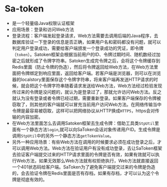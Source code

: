 # Sa-token
- 是一个轻量级Java权限认证框架
- 应用场景：登录和访问Web方法
- 登录流程：客户端发起登录请求，Web方法需要去调用后端的Java程序，去数据库验证一下登录的信息是否正确，如果用户名和密码都没有问题，就可以判定用户登录成功，需要给客户端颁发一个登录成功的凭证，即令牌（`token`）。Satoken框架会根据当前用户的ID、令牌过期时间、随机数经过加密之后就形成了令牌字符串。Satoken生成完令牌之后，会将这个令牌缓存到Redis里面（防止令牌的伪造），然后将令牌返回给Web方法，在Web方法里面把令牌绑定到响应里面，返回给客户端。若客户端是浏览器，则可以在浏览器的localstory里面保存这个令牌字符串，将来客户端再发送HTTP请求的时候，就会把这个令牌字符串随着请求发送给Web方法，Web方法经过检验发现传过来的令牌是没问题的，就认为是登录过了，那就允许访问Web方法。反之就认为没有登录或者令牌已经过期，需要重新登录。如果客户端保存的令牌被窃取了，则其他的客户端就可以冒充当前用户访问Web方法。在网络传输当中令牌是最容易被窃取，这样可以把网络协议从HTTP换成`HTTPS`，https会对传输的内容加密。
- 在Web方法里面怎么去调用Satoken框架去生成令牌：借助工具类`StpUtil`里面有一个静态方法`login`,就可以向SaToken会话对象传递用户ID。生成令牌是调用`StpUtil`中的另外一个静态方法`getTokenValue`。
- 另外一种应用场景：有些Web方法在调用的时候要求必须在成功登录之后，才可以调用Web方法。Web方法在验证用户有没有成功登录，去让SaToken框架去验证客户端提交过来的HTTP请求里面的令牌是否有效，如果有效就可以执行Web方法，如果无效那么Web方法就有权拒绝执行，Web方法就直接返回一个401状态码给客户端。SaToken为了避免客户端提交过来的令牌是伪造的，会去验证令牌在Redis里面是否有存档，如果有存档，才可以认为这个令牌是彻底有效的。